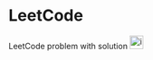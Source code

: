 # LeetCode
LeetCode problem with solution
<img width="24" height="24" alt="icons8-leetcode-24" src="https://github.com/user-attachments/assets/f67bad1f-37cd-40ea-8e6e-924f2c98d551" />
